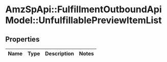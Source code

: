 # AmzSpApi::FulfillmentOutboundApiModel::UnfulfillablePreviewItemList

## Properties
Name | Type | Description | Notes
------------ | ------------- | ------------- | -------------


